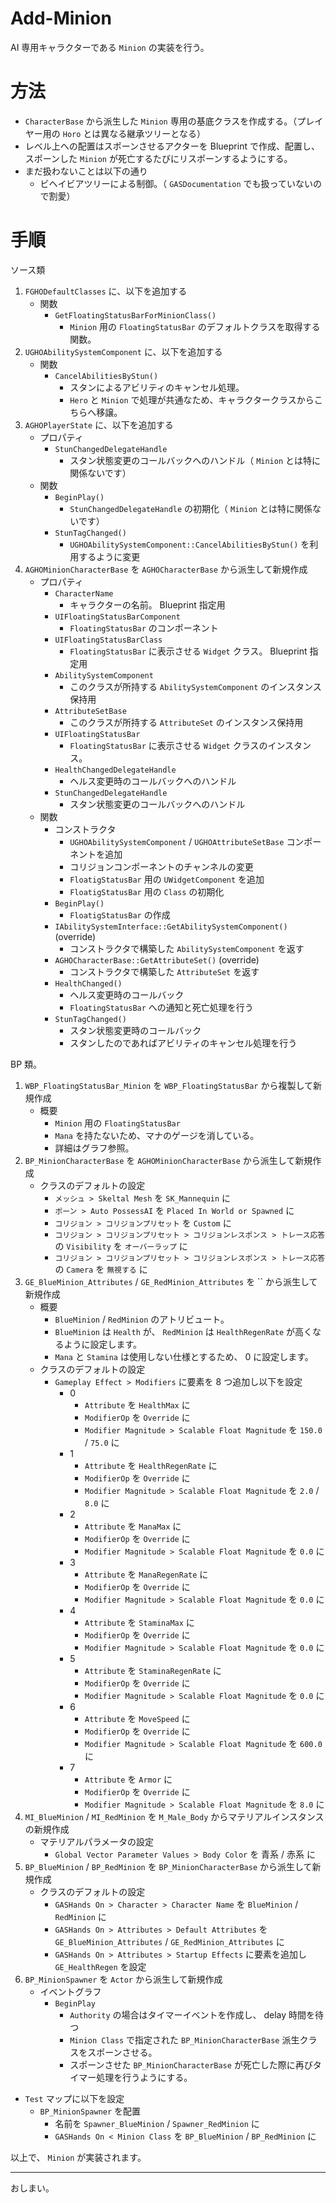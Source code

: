 # Add-Minion
AI 専用キャラクターである `Minion` の実装を行う。


# 方法
* `CharacterBase` から派生した `Minion` 専用の基底クラスを作成する。（プレイヤー用の `Horo` とは異なる継承ツリーとなる）
* レベル上への配置はスポーンさせるアクターを Blueprint で作成、配置し、スポーンした `Minion` が死亡するたびにリスポーンするようにする。
* まだ扱わないことは以下の通り
	* ビヘイビアツリーによる制御。（ `GASDocumentation` でも扱っていないので割愛）


# 手順

ソース類

1. `FGHODefaultClasses` に、以下を追加する
	* 関数
		* `GetFloatingStatusBarForMinionClass()`
			* `Minion` 用の `FloatingStatusBar` のデフォルトクラスを取得する関数。
1. `UGHOAbilitySystemComponent` に、以下を追加する
	* 関数
		* `CancelAbilitiesByStun()`
			* スタンによるアビリティのキャンセル処理。
			* `Hero` と `Minion` で処理が共通なため、キャラクタークラスからこちらへ移譲。
1. `AGHOPlayerState` に、以下を追加する
	* プロパティ
		* `StunChangedDelegateHandle`
			* スタン状態変更のコールバックへのハンドル（ `Minion` とは特に関係ないです）
	* 関数
		* `BeginPlay()`
			* `StunChangedDelegateHandle` の初期化（ `Minion` とは特に関係ないです）
		* `StunTagChanged()`
			* `UGHOAbilitySystemComponent::CancelAbilitiesByStun()` を利用するように変更
1. `AGHOMinionCharacterBase` を `AGHOCharacterBase` から派生して新規作成
	* プロパティ
		* `CharacterName`
			* キャラクターの名前。 Blueprint 指定用
		* `UIFloatingStatusBarComponent`
			* `FloatingStatusBar` のコンポーネント
		* `UIFloatingStatusBarClass`
			* `FloatingStatusBar` に表示させる `Widget` クラス。 Blueprint 指定用
		* `AbilitySystemComponent`
			* このクラスが所持する `AbilitySystemComponent` のインスタンス保持用
		* `AttributeSetBase`
			* このクラスが所持する `AttributeSet` のインスタンス保持用
		* `UIFloatingStatusBar`
			* `FloatingStatusBar` に表示させる `Widget` クラスのインスタンス。
		* `HealthChangedDelegateHandle`
			* ヘルス変更時のコールバックへのハンドル
		* `StunChangedDelegateHandle`
			* スタン状態変更のコールバックへのハンドル
	* 関数
		* コンストラクタ
			* `UGHOAbilitySystemComponent` / `UGHOAttributeSetBase` コンポーネントを追加
			* コリジョンコンポーネントのチャンネルの変更
			* `FloatigStatusBar` 用の `UWidgetComponent` を追加
			* `FloatigStatusBar` 用の `Class` の初期化
		* `BeginPlay()`
			* `FloatigStatusBar` の作成
		* `IAbilitySystemInterface::GetAbilitySystemComponent()` (override)
			* コンストラクタで構築した `AbilitySystemComponent` を返す
		* `AGHOCharacterBase::GetAttributeSet()` (override)
			* コンストラクタで構築した `AttributeSet` を返す
		* `HealthChanged()`
			* ヘルス変更時のコールバック
			* `FloatingStatusBar` への通知と死亡処理を行う
		* `StunTagChanged()`
			* スタン状態変更時のコールバック
			* スタンしたのであればアビリティのキャンセル処理を行う


BP 類。

1. `WBP_FloatingStatusBar_Minion` を `WBP_FloatingStatusBar` から複製して新規作成
	* 概要
		* `Minion` 用の `FloatingStatusBar` 
		* `Mana` を持たないため、マナのゲージを消している。
		* 詳細はグラフ参照。
1. `BP_MinionCharacterBase` を `AGHOMinionCharacterBase` から派生して新規作成
	* クラスのデフォルトの設定
		* `メッシュ > Skeltal Mesh` を `SK_Mannequin` に
		* `ポーン > Auto PossessAI` を `Placed In World or Spawned` に
		* `コリジョン > コリジョンプリセット` を `Custom` に
		* `コリジョン > コリジョンプリセット > コリジョンレスポンス > トレース応答` の `Visibility` を `オーバーラップ` に
		* `コリジョン > コリジョンプリセット > コリジョンレスポンス > トレース応答` の `Camera` を `無視する` に
1. `GE_BlueMinion_Attributes` / `GE_RedMinion_Attributes` を `` から派生して新規作成
	* 概要
		* `BlueMinion` / `RedMinion` のアトリビュート。
		* `BlueMinion` は `Health` が、 `RedMinion` は `HealthRegenRate` が高くなるように設定します。
		* `Mana` と `Stamina` は使用しない仕様とするため、 0 に設定します。
	* クラスのデフォルトの設定 
		* `Gameplay Effect > Modifiers` に要素を 8 つ追加し以下を設定
			* 0
				* `Attribute` を `HealthMax` に
				* `ModifierOp` を `Override` に
				* `Modifier Magnitude > Scalable Float Magnitude` を `150.0` / `75.0` に
			* 1
				* `Attribute` を `HealthRegenRate` に
				* `ModifierOp` を `Override` に
				* `Modifier Magnitude > Scalable Float Magnitude` を `2.0` / `8.0` に
			* 2
				* `Attribute` を `ManaMax` に
				* `ModifierOp` を `Override` に
				* `Modifier Magnitude > Scalable Float Magnitude` を `0.0` に
			* 3
				* `Attribute` を `ManaRegenRate` に
				* `ModifierOp` を `Override` に
				* `Modifier Magnitude > Scalable Float Magnitude` を `0.0` に
			* 4
				* `Attribute` を `StaminaMax` に
				* `ModifierOp` を `Override` に
				* `Modifier Magnitude > Scalable Float Magnitude` を `0.0` に
			* 5
				* `Attribute` を `StaminaRegenRate` に
				* `ModifierOp` を `Override` に
				* `Modifier Magnitude > Scalable Float Magnitude` を `0.0` に
			* 6
				* `Attribute` を `MoveSpeed` に
				* `ModifierOp` を `Override` に
				* `Modifier Magnitude > Scalable Float Magnitude` を `600.0` に
			* 7
				* `Attribute` を `Armor` に
				* `ModifierOp` を `Override` に
				* `Modifier Magnitude > Scalable Float Magnitude` を `8.0` に
1. `MI_BlueMinion` / `MI_RedMinion` を `M_Male_Body` からマテリアルインスタンスの新規作成
	* マテリアルパラメータの設定
		* `Global Vector Parameter Values > Body Color` を 青系 / 赤系 に
1. `BP_BlueMinion` / `BP_RedMinion` を `BP_MinionCharacterBase` から派生して新規作成
	* クラスのデフォルトの設定
		* `GASHands On > Character > Character Name` を `BlueMinion` / `RedMinion` に
		* `GASHands On > Attributes > Default Attributes` を `GE_BlueMinion_Attributes` / `GE_RedMinion_Attributes` に
		* `GASHands On > Attributes > Startup Effects` に要素を追加し `GE_HealthRegen` を設定
1. `BP_MinionSpawner` を `Actor` から派生して新規作成
	* イベントグラフ
		* `BeginPlay`
			* `Authority` の場合はタイマーイベントを作成し、 delay 時間を待つ
			* `Minion Class` で指定された `BP_MinionCharacterBase` 派生クラスをスポーンさせる。
			* スポーンさせた `BP_MinionCharacterBase` が死亡した際に再びタイマー処理を行うようにする。
* `Test` マップに以下を設定
	* `BP_MinionSpawner` を配置
		* 名前を `Spawner_BlueMinion` / `Spawner_RedMinion` に
		* `GASHands On < Minion Class` を `BP_BlueMinion` / `BP_RedMinion` に


以上で、 `Minion` が実装されます。


-----
おしまい。
